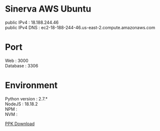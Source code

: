 # Sinerva AWS Ubuntu
public IPv4 : 18.188.244.46  
public IPv4 DNS : ec2-18-188-244-46.us-east-2.compute.amazonaws.com

# Port
Web : 3000  
Database : 3306

# Environment
Python version : 2.7.*  
NodeJS : 18.18.2  
NPM :   
NVM :  
  
[PPK Download](https://github.com/rmflsdl4/ProjectSinerva/raw/main/Sinerva.ppk)
